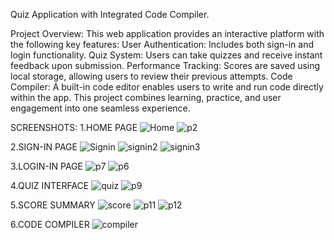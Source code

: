 Quiz Application with Integrated Code Compiler.

Project Overview:
This web application provides an interactive platform with the following key features:
User Authentication: Includes both sign-in and login functionality.
Quiz System: Users can take quizzes and receive instant feedback upon submission.
Performance Tracking: Scores are saved using local storage, allowing users to review their previous attempts.
Code Compiler: A built-in code editor enables users to write and run code directly within the app.
This project combines learning, practice, and user engagement into one seamless experience.

SCREENSHOTS:
1.HOME PAGE
![Home](https://github.com/user-attachments/assets/6bfb470a-5481-4ae3-8040-4461e3ade884)
![p2](https://github.com/user-attachments/assets/496c524c-7bd3-4d0e-9279-fbb91c9c9802)

2.SIGN-IN PAGE
![Signin](https://github.com/user-attachments/assets/743525ae-0c27-45e8-8175-9c5650ed4989)
![signin2](https://github.com/user-attachments/assets/2a0acb97-255f-4963-b207-91a310a657a3)
![signin3](https://github.com/user-attachments/assets/3f72d2bf-fb93-4e8a-8579-d0745bb27e81)

3.LOGIN-IN PAGE
![p7](https://github.com/user-attachments/assets/d9b681c1-9240-4f5b-a109-415df6278669)
![p6](https://github.com/user-attachments/assets/fc841928-ec20-424a-b877-73d555991118)

4.QUIZ INTERFACE
![quiz](https://github.com/user-attachments/assets/86fddefd-c848-465b-87fe-cf87c01061c5)
![p9](https://github.com/user-attachments/assets/42beac6c-3751-4f40-a303-117d30671e93)

5.SCORE SUMMARY
![score](https://github.com/user-attachments/assets/2c872058-3218-4fc3-9f04-2c86e4678255)
![p11](https://github.com/user-attachments/assets/4cc2598d-d9e2-45a3-b9fd-847c2dd43940)
![p12](https://github.com/user-attachments/assets/b163e811-b8d5-4b3e-a6ff-6444e61026c1)

6.CODE COMPILER
![compiler](https://github.com/user-attachments/assets/ab23b967-5b99-43b9-a789-dedfcb72656f)





